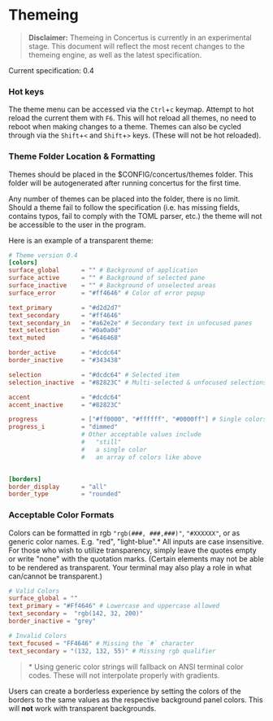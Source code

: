 # Themeing

> **Disclaimer:** Themeing in Concertus is currently in an experimental stage. This document will reflect the most recent changes to the themeing engine, as well as the latest specification.

Current specification: 0.4

### Hot keys

The theme menu can be accessed via the `Ctrl`+`c` keymap. Attempt to hot reload
the current them with `F6`. This will hot reload all themes, no need to reboot
when making changes to a theme. Themes can also be cycled through via the
`Shift`+`<` and `Shift`+`>` keys. (These will not be hot reloaded).

### Theme Folder Location & Formatting

Themes should be placed in the $CONFIG/concertus/themes folder. This folder
will be autogenerated after running concertus for the first time. 

Any number of themes can be placed into the folder, there is no limit. Should a
theme fail to follow the specification (i.e. has missing fields, contains
typos, fail to comply with the TOML parser, etc.) the theme will not be
accessible to the user in the program.

Here is an example of a transparent theme:

```Toml 
# Theme version 0.4
[colors]
surface_global      = "" # Background of application
surface_active      = "" # Background of selected pane
surface_inactive    = "" # Background of unselected areas
surface_error       = "#ff4646" # Color of error popup

text_primary        = "#d2d2d7"
text_secondary      = "#ff4646"
text_secondary_in   = "#a62e2e" # Secondary text in unfocused panes
text_selection      = "#0a0a0d"
text_muted          = "#646468"

border_active       = "#dcdc64"
border_inactive     = "#343438"

selection           = "#dcdc64" # Selected item
selection_inactive  = "#82823C" # Multi-selected & unfocused selections

accent              = "#dcdc64" 
accent_inactive     = "#82823C"

progress            = ["#ff0000", "#ffffff", "#0000ff"] # Single colors are also allowed here
progress_i          = "dimmed"  
                    # Other acceptable values include
                    #   "still"
                    #   a single color
                    #   an array of colors like above


[borders]
border_display      = "all"
border_type         = "rounded"
```

### Acceptable Color Formats

Colors can be formatted in rgb `"rgb(###, ###,###)"`, `"#XXXXXX"`, or as
generic color names. E.g. "red", "light-blue".* All inputs are case insensitive.
For those who wish to utilize transparency, simply leave the quotes empty or
write "none" with the quotation marks. (Certain elements may not be able to be
rendered as transparent. Your terminal may also play a role in what can/cannot
be transparent.)

```TOML
# Valid Colors
surface_global = ""
text_primary = "#Ff4646" # Lowercase and uppercase allowed
text_secondary =  "rgb(142, 32, 200)"
border_inactive = "grey"

# Invalid Colors
text_focused = "FF4646" # Missing the `#` character
text_secondary = "(132, 132, 55)" # Missing rgb qualifier
```

> \* Using generic color strings will fallback on ANSI terminal color
> codes. These will not interpolate properly with gradients. 

Users can create a borderless experience by setting the colors of the borders
to the same values as the respective background panel colors. This will **not**
work with transparent backgrounds. 

